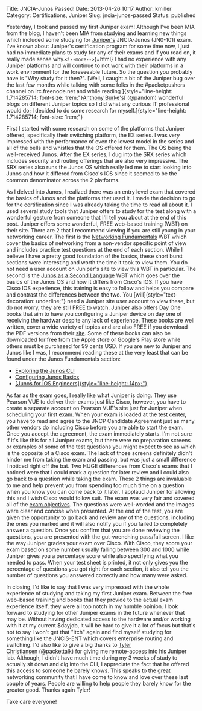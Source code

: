 Title: JNCIA-Junos Passed!
Date: 2013-04-26 10:17
Author: kmiller
Category: Certifications, Juniper
Slug: jncia-junos-passed
Status: published

Yesterday, I took and passed my first Juniper exam! Although I've been MIA from the blog, I haven't been MIA from studying and learning new things which included some studying for [Juniper's](http://www.juniper.net) JNCIA-Junos (JN0-101) exam. I've known about Juniper's certification program for some time now, I just had no immediate plans to study for any of their exams and if you read on, it really made sense why.`<!--more-->`{=html} I had no experience with any Juniper platforms and will continue to not work with their platforms in a work environment for the foreseeable future. So the question you probably have is "Why study for it then?". [Well, I caught a bit of the Juniper bug over the last few months while talking with some folks in the \#packetpushers channel on irc.freenode.net and while reading ]{style="line-height: 1.714285714; font-size: 1rem;"}[Anthony Burke's](http://blog.ciscoinferno.net/)[ (\@pandom) wonderful blogs on different Juniper topics so I did what any curious IT professional would do; I decided to do some research for myself.]{style="line-height: 1.714285714; font-size: 1rem;"}

First I started with some research on some of the platforms that Juniper offered, specifically their switching platform, the EX series. I was very impressed with the performance of even the lowest model in the series and all of the bells and whistles that the OS offered for them. The OS being the well-received Junos. After the EX series, I dug into the SRX series which includes security and routing offerings that are also very impressive. The SRX series also runs the Junos OS which really led me to start looking into Junos and how it differed from Cisco's IOS since it seemed to be the common denominator across the 2 platforms.

As I delved into Junos, I realized there was an entry level exam that covered the basics of Junos and the platforms that used it. I made the decision to go for the certification since I was already taking the time to read all about it. I used several study tools that Juniper offers to study for the test along with a wonderful gesture from someone that I'll tell you about at the end of this post. Juniper offers some wonderful, FREE web-based training (WBT) on their site. There are 2 that I recommend viewing if you are still young in your networking career. The first is the [Networking Fundamentals](https://learningportal.juniper.net/juniper/user_activity_info.aspx?id=769) WBT which cover the basics of networking from a non-vendor specific point of view and includes practice test questions at the end of each section. While I believe I have a pretty good foundation of the basics, these short burst sections were interesting and worth the time it took to view them. You do not need a user account on Juniper's site to view this WBT in particular. The second is the [Junos as a Second Language](https://learningportal.juniper.net/juniper/user_activity_info.aspx?id=3310) WBT which goes over the basics of the Junos OS and how it differs from Cisco's IOS. If you have Cisco IOS experience, this training is easy to follow and helps you compare and contrast the differences between the two. You [will]{style="text-decoration: underline;"} need a Juniper site user account to view these, but do not worry, they are still FREE to watch. Juniper also offers Day One books that aim to have you configuring a Juniper device on day one of receiving the hardwar despite any lack of experience. These books are well written, cover a wide variety of topics and are also FREE if you download the PDF versions from their [site](http://www.juniper.net/us/en/community/junos/training-certification/day-one/). Some of these books can also be downloaded for free from the Apple store or Google's Play store while others must be purchased for 99 cents USD. If you are new to Juniper and Junos like I was, I recommend reading these at the very least that can be found under the Junos Fundamentals section:

-   [Exploring the Junos CLI](http://www.juniper.net/us/en/community/junos/training-certification/day-one/fundamentals-series/cli/)
-   [Configuring Junos Basics](http://www.juniper.net/us/en/community/junos/training-certification/day-one/fundamentals-series/basics/)
-   [[Junos for IOS Engineers]{style="line-height: 14px;"}](http://www.juniper.net/us/en/community/junos/training-certification/day-one/fundamentals-series/junos-for-ios-engineers/)

As far as the exam goes, I really like what Juniper is doing. They use Pearson VUE to deliver their exams just like Cisco, however, you have to create a separate account on Pearson VUE's site just for Juniper when scheduling your first exam. When your exam is loaded at the test center, you have to read and agree to the JNCP Candidate Agreement just as many other vendors do including Cisco before you are able to start the exam. Once you accept the agreement, the exam immediately starts. I'm not sure if it's like this for all Juniper exams, but there were no preparation screens or examples of some of the test questions you might expect to see as which is the opposite of a Cisco exam. The lack of those screens definitely didn't hinder me from taking the exam and passing, but was just a small difference I noticed right off the bat. Two HUGE differences from Cisco's exams that I noticed were that I could mark a question for later review and I could also go back to a question while taking the exam. These 2 things are invaluable to me and help prevent you from spending too much time on a question when you know you can come back to it later. I applaud Juniper for allowing this and I wish Cisco would follow suit. The exam was very fair and covered all of the [exam objectives](https://www.juniper.net/us/en/training/certification/resources_jnciajunos.html). The questions were well-worded and the images were clear and concise when presented. At the end of the test, you are given the opportunity to go back and review any of the questions, including the ones you marked and it will also notify you if you failed to completely answer a question. Once you confirm that you are done reviewing the questions, you are presented with the gut-wrenching pass/fail screen. I like the way Juniper grades your exam over Cisco. With Cisco, they score your exam based on some number usually falling between 300 and 1000 while Juniper gives you a percentage score while also specifying what you needed to pass. When your test sheet is printed, it not only gives you the percentage of questions you got right for each section, it also tell you the number of questions you answered correctly and how many were asked.

In closing, I'd like to say that I was very impressed with the whole experience of studying and taking my first Juniper exam. Between the free web-based training and books that they provide to the actual exam experience itself, they were all top notch in my humble opinion. I look forward to studying for other Juniper exams in the future whenever that may be. Without having dedicated access to the hardware and/or working with it at my current \$dayjob, it will be hard to give it a lot of focus but that's not to say I won't get that "itch" again and find myself studying for something like the JNCIS-ENT which covers enterprise routing and switching. I'd also like to give a big thanks to [Tyler Christiansen](http://label-switched.net/) (\@packettalk) for giving me remote-access into his Juniper lab. Although, I didn't have much time during my 3 weeks of study to actually sit down and dig into the CLI, I appreciate the fact that he offered this access to someone he barely knows. This speaks to the great networking community that I have come to know and love over these last couple of years. People are willing to help people they barely know for the greater good. Thanks again Tyler!

Take care everyone!
